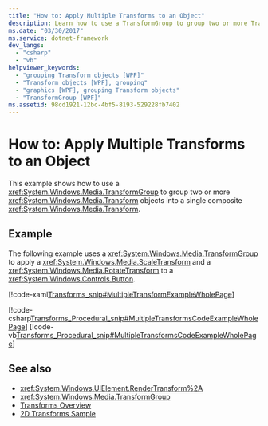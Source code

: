 ```yaml
---
title: "How to: Apply Multiple Transforms to an Object"
description: Learn how to use a TransformGroup to group two or more Transform objects into a single composite Transform.
ms.date: "03/30/2017"
ms.service: dotnet-framework
dev_langs: 
  - "csharp"
  - "vb"
helpviewer_keywords: 
  - "grouping Transform objects [WPF]"
  - "Transform objects [WPF], grouping"
  - "graphics [WPF], grouping Transform objects"
  - "TransformGroup [WPF]"
ms.assetid: 98cd1921-12bc-4bf5-8193-529228fb7402
---
```

# How to: Apply Multiple Transforms to an Object

This example shows how to use a <xref:System.Windows.Media.TransformGroup> to group two or more <xref:System.Windows.Media.Transform> objects into a single composite <xref:System.Windows.Media.Transform>.

## Example

The following example uses a <xref:System.Windows.Media.TransformGroup> to apply a <xref:System.Windows.Media.ScaleTransform> and a <xref:System.Windows.Media.RotateTransform> to a <xref:System.Windows.Controls.Button>.

[!code-xaml[Transforms_snip#MultipleTransformExampleWholePage](~/samples/snippets/csharp/VS_Snippets_Wpf/Transforms_snip/CS/MultipleTransformExample.xaml#multipletransformexamplewholepage)]

[!code-csharp[Transforms_Procedural_snip#MultipleTransformsCodeExampleWholePage](~/samples/snippets/csharp/VS_Snippets_Wpf/Transforms_Procedural_snip/CSharp/MultipleTransformsExample.cs#multipletransformscodeexamplewholepage)]
[!code-vb[Transforms_Procedural_snip#MultipleTransformsCodeExampleWholePage](~/samples/snippets/visualbasic/VS_Snippets_Wpf/Transforms_Procedural_snip/VisualBasic/MultipleTransformsExample.vb#multipletransformscodeexamplewholepage)]

## See also

- <xref:System.Windows.UIElement.RenderTransform%2A>
- <xref:System.Windows.Media.TransformGroup>
- [Transforms Overview](transforms-overview.md)
- [2D Transforms Sample](https://github.com/Microsoft/WPF-Samples/tree/master/Graphics/2DTransforms)
